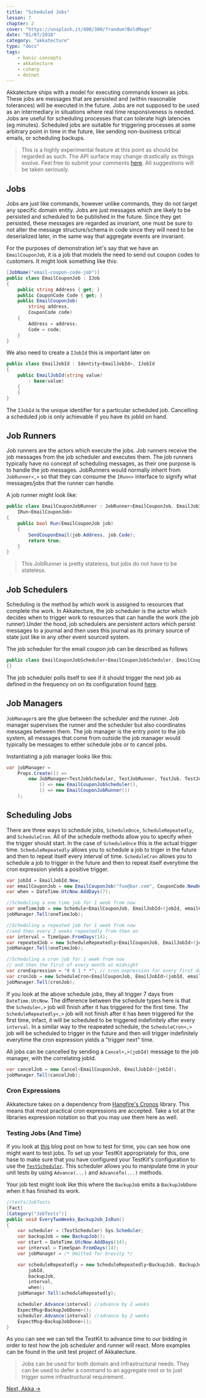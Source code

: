 ```yaml
---
title: "Scheduled Jobs"
lesson: 7
chapter: 2
cover: "https://unsplash.it/400/300/?random?BoldMage"
date: "01/07/2018"
category: "akkatecture"
type: "docs"
tags:
    - basic-concepts
    - akkatecture
    - csharp
    - dotnet
---
```

Akkatecture ships with a model for executing commands known as jobs. These jobs are messages that are persisted and (within reasonable tolerances) will be executed in the future. Jobs are not supposed to be used as an intermediary in situations where real time responsiveness is needed. Jobs are useful for scheduling processes that can tolerate high latencies (eg minutes). Scheduled jobs are suitable for triggering processes at some arbitrary point in time in the future, like sending  non-business critical emails, or scheduling backups.

> This is a highly experimental feature at this point as should be regarded as such. The API surface may change drastically as things evolve. Feel free to submit your comments [here](https://github.com/Lutando/Akkatecture/issues/146). All suggestions will be taken seriously.

## Jobs
Jobs are just like commands, however unlike commands, they do not target any specific domain entity. Jobs are just messages which are likely to be persisted and scheduled to be published in the future. Since they get persisted, these messages are regarded as invariant, one must be sure to not alter the message structure/schema in code since they will need to be deserialized later, in the same way that aggregate events are invariant. 

For the purposes of demonstration let's say that we have an `EmailCouponJob`, it is a job that models the need to send out coupon codes to customers. It might look something like this:
```csharp
[JobName("email-coupon-code-job")]
public class EmailCouponJob : IJob
{
    public string Address { get; }
    public CouponCode Code { get; }
    public EmailCouponJob(
        string address,
        CouponCode code)
    {
        Address = address;
        Code = code;
    }
}
```

We also need to create a `IJobId` this is important later on

```csharp
public class EmailJobId : Identity<EmailJobId>, IJobId
{
    public EmailJobId(string value) 
        : base(value)
    {
    }
}
```

The `IJobId` is the unique identifier for a particular scheduled job. Cancelling a scheduled job is only achievable if you have its jobId on hand.

## Job Runners
Job runners are the actors which execute the jobs. Job runners receive the job messages from the job scheduler and executes them. The job runners typically have no concept of scheduling messages, as their one purpose is to handle the job messages. JobRunners would normally inherit from `JobRunner<,>` so that they can consume the `IRun<>` interface to signify what messages/jobs that the runner can handle.

A job runner might look like:
```csharp
public class EmailCouponJobRunner : JobRunner<EmailCouponJob, EmailJobId>,
    IRun<EmailCouponJob>
{
    public bool Run(EmailCouponJob job)
    {
        SendCouponEmail(job.Address, job.Code);
        return true;
    }
}
```

> This JobRunner is pretty stateless, but jobs do not have to be stateless.

## Job Schedulers
Scheduling is the method by which work is assigned to resources that complete the work. In Akkatecture, the job scheduler is the actor which decides when to trigger work to resources that can handle the work (the job runner).Under the hood, job schedulers are persistent actors which persist messages to a journal and then uses this journal as its primary source of state just like in any other event sourced system. 

The job scheduler for the email coupon job can be described as follows

```csharp
public class EmailCouponJobScheduler<EmailCouponJobScheduler, EmailCouponJob, EmailJobId>
{}
```

The job scheduler polls itself to see if it should trigger the next job as defined in the frequency on on its configuration found [here](https://github.com/Lutando/Akkatecture/blob/0a7c4d8b4d14f982ccbe78239849d4d0747079ff/src/Akkatecture/Configuration/reference.conf#L118).

## Job Managers
`JobManager`s are the glue between the scheduler and the runner. Job manager supervises the runner and the scheduler but also coordinates messages between them. The job manager is the entry point to the job system, all messages that come from outside the job manager would typically be messages to either schedule jobs or to cancel jobs.

Instantiating a job manager looks like this:
```csharp
var jobManager = 
    Props.Create(() =>
        new JobManager<TestJobScheduler, TestJobRunner, TestJob, TestJobId>(
            () => new EmailCouponJobScheduler(),
            () => new EmailCouponJobRunner())
    );
```

## Scheduling Jobs
There are three ways to schedule jobs, `ScheduleOnce`, `ScheduleRepeatedly`, and `ScheduleCron`. All of the schedule methods allow you to specify when the trigger should start. In the case of `ScheduleOnce` this is the actual trigger time. `ScheduleRepeatedly` allows you to schedule a job to triger in the future and then to repeat itself every interval of time. `ScheduleCron` allows you to schedule a job to trigger in the future and then to repeat itself everytime the cron expression yields a positive trigger.


```csharp
var jobId = EmailJobId.New;
var emailCouponJob = new EmailCouponJob("foo@bar.com", CouponCode.NewOneTimeCoupon);
var when = DateTime.UtcNow.AddDays(7);

//Scheduling a one time job for 1 week from now
var oneTimeJob = new Schedule<EmailCouponJob, EmailJobId>(jobId, emailCouponJob, when);
jobManager.Tell(oneTimeJob);

//Scheduling a repeated job for 1 week from now 
//and then every 2 weeks repeatedly from then on
var interval = TimeSpan.FromDays(14);
var repeatedJob = new ScheduleRepeatedly<EmailCouponJob, EmailJobId>(jobId, emailCouponJob, interval, when);
jobManager.Tell(oneTimeJob);

//Scheduling a cron job for 1 week from now
// and then the first of every month at midnight
var cronExpression = "0 0 1 * *"; // cron expression for every first day of the month at midnight
var cronJob = new ScheduleCron<EmailCouponJob, EmailJobId>(jobId, emailCouponJob, cronExpression, when);
jobManager.Tell(cronJob);
```

If you look at the above schedule jobs, they all trigger 7 days from `DateTime.UtcNow`. The difference between the schedule types here is that the `Schedule<,>` job will finish after it has triggered for the first time. The `ScheduleRepeatedly<,>` job will not finish after it has been triggered for the first time, infact, it will be scheduled to be triggered indefinitely after every `interval`. In a similar way to the reapeated schedule, the `ScheduleCron<,>` job will be scheduled to trigger in the future and then will trigger indefinitely everytime the cron expression yields a "trigger next" time.

All jobs can be cancelled by sending a `Cancel<,>(jobId)` message to the job manager, with the correlating jobId.

```csharp
var cancelJob = new Cancel<EmailCouponJob, EmailJobId>(jobId);
jobManager.Tell(cancelJob);
```

### Cron Expressions
Akkatecture takes on a dependency from [Hangfire's Cronos](https://github.com/HangfireIO/Cronos) library. This means that most practical cron expressions are accepted. Take a lot at the libraries expression notation so that you may use them here as well.

### Testing Jobs (And Time)
If you look at [this](https://petabridge.com/blog/how-to-unit-test-akkadotnet-actors-akka-testkit/) blog post on how to test for time, you can see how one might want to test jobs. To set up your TestKit appropriately for this, one hase to make sure that you have configured your TestKit's configuration to use the [`TestScheduler`](http://api.getakka.net/docs/stable/html/64701727.htm). This scheduler allows you to manipulate time in your unit tests by using `Advance(...)` and `AdvanceTo(...)` methods.

Your job test might look like this where the `BackupJob` emits a `BackupJobDone` when it has finished its work.

```csharp
//tests/JobTests
[Fact]
[Category("JobTests")]
public void EveryTwoWeeks_BackupJob_IsRun()
{
    var scheduler = (TestScheduler) Sys.Scheduler;
    var backupJob = new BackupJob();
    var start = DateTime.UtcNow.AddDays(14);
    var interval = TimeSpan.FromDays(14);
    var jobManager = /* Omitted for brevity */ 

    var scheduleRepeatedly = new ScheduleRepeatedly<BackupJob, BackupJobId>(
        jobId,
        backupJob,
        interval,
        when);
    jobManager.Tell(scheduleRepeatedly);

    scheduler.Advance(interval) //advance by 2 weeks
    ExpectMsg<BackupJobDone>();
    scheduler.Advance(interval) //advance by 2 weeks
    ExpectMsg<BackupJobDone>();
}
```

As you can see we can tell the TestKit to advance time to our bidding in order to test how the job scheduler and runner will react. More examples can be found in the unit test project of Akkatecture.

> Jobs can be used for both domain and infrastructural needs. They can be used to defer a command to an aggregate root or to just trigger some infrastructural requirement.
 
[Next, Akka →](/docs/akka)
